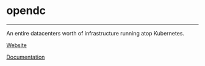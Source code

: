 
# opendc

<hr>

An entire datacenters worth of infrastructure running atop Kubernetes.

[Website](http://opendatacentre.io)

[Documentation](https://opendc.github.io)
